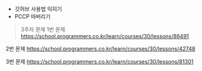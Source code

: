 * 깃허브 사용법 익히기
* PCCP 따버리기



> 3주차 문제
1번 문제
https://school.programmers.co.kr/learn/courses/30/lessons/86491

2번 문제
https://school.programmers.co.kr/learn/courses/30/lessons/42748

3번 문제
https://school.programmers.co.kr/learn/courses/30/lessons/81301
